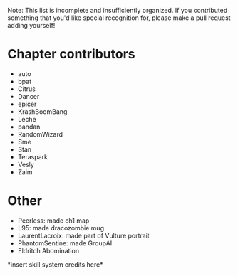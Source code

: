 Note: This list is incomplete and insufficiently organized. If you contributed
something that you'd like special recognition for, please make a pull request
adding yourself!

# Chapter contributors

- auto
- bpat
- Citrus
- Dancer
- epicer
- KrashBoomBang
- Leche
- pandan
- RandomWizard
- Sme
- Stan
- Teraspark
- Vesly
- Zaim

# Other

- Peerless: made ch1 map
- L95: made dracozombie mug
- LaurentLacroix: made part of Vulture portrait
- PhantomSentine: made GroupAI
- Eldritch Abomination

\*insert skill system credits here*
